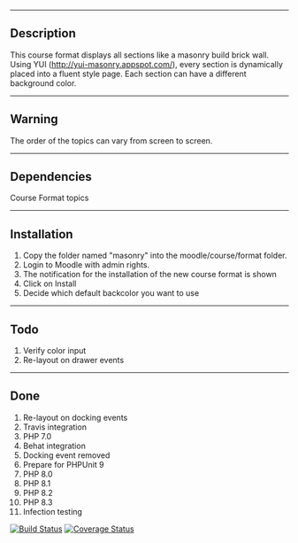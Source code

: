 --------------------------------------------------------------------------------
Description
--------------------------------------------------------------------------------

This course format displays all sections like a masonry build brick wall. Using
YUI (http://yui-masonry.appspot.com/), every section is dynamically placed into
a fluent style page.  Each section can have a different background color. 

--------------------------------------------------------------------------------
Warning
--------------------------------------------------------------------------------

The order of the topics can vary from screen to screen. 

--------------------------------------------------------------------------------
Dependencies
--------------------------------------------------------------------------------

Course Format topics

--------------------------------------------------------------------------------
Installation
--------------------------------------------------------------------------------

1. Copy the folder named "masonry" into the moodle/course/format folder.
2. Login to Moodle with admin rights. 
3. The notification for the installation of the new course format is shown
4. Click on Install
5. Decide which default backcolor you want to use

--------------------------------------------------------------------------------
Todo
--------------------------------------------------------------------------------

1. Verify color input
2. Re-layout on drawer events

--------------------------------------------------------------------------------
Done
--------------------------------------------------------------------------------

1. Re-layout on docking events
2. Travis integration
3. PHP 7.0
4. Behat integration
5. Docking event removed
6. Prepare for PHPUnit 9
7. PHP 8.0
8. PHP 8.1
9. PHP 8.2
10. PHP 8.3
11. Infection testing

[![Build Status](https://github.com/ewallah/moodle-format_masonry/workflows/Tests/badge.svg)](https://github.com/ewallah/moodle-format_masonry/actions)
[![Coverage Status](https://coveralls.io/repos/github/ewallah/moodle-format_masonry/badge.svg?branch=main)](https://coveralls.io/github/ewallah/moodle-format_masonry?branch=main)
